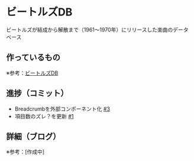 # ビートルズDB

ビートルズが結成から解散まで（1961〜1970年）にリリースした楽曲のデータベース

## 作っているもの

※参考：[ビートルズDB](https://beatles-db.vercel.app/)

## 進捗（コミット）

- Breadcrumbを外部コンポーネント化 [#3](https://github.com/ryo-i/beatles-db/issues/3)
- 項目数のズレ？を更新 [#1](https://github.com/ryo-i/beatles-db/issues/1)

## 詳細（ブログ）

※参考：[作成中]